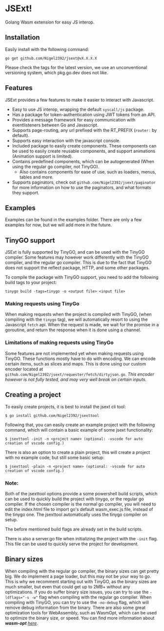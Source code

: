 # JSExt!

Golang Wasm extension for easy JS interop.

## Installation
Easily install  with the following command:
```
go get github.com/Nigel2392/jsext@vX.X.X.X
```

Please check the tags for the latest version, we use an unconventional versioning system, which pkg.go.dev does not like.

## Features
JSExt provides a few features to make it easier to interact with Javascript.
* Easy to use JS interop, wrapping the default `syscall/js` package.
* Has a package for token-authentication using JWT tokens from an API.
* Provides a message framework for easy communication with eventlisteners between Go and Javascript.
* Supports page-routing, any url prefixed with the RT_PREFIX (`router:` by default).
* Supports easy interaction with the javascript console.
* Included package to easily create components. These components can be used to easily create reusable components, and support animations (Animation support is limited).
* Contains predefined components, which can be autogenerated (When using the regular go compiler, not TinyGO).
  * Also contains components for ease of use, such as loaders, menus, tables and more.
* Supports paginators, check out `github.com/Nigel2392/jsext/paginator` for more information on how to use the paginators, and what formats they support.

## Examples
Examples can be found in the examples folder.
There are only a few examples for now, but we will add more in the future.

## TinyGO support
JSExt is fully supported by TinyGO, and can be used with the TinyGO compiler.
Some features may however work differently with the TinyGO compiler, and the regular go compiler.
This is due to the fact that TinyGO does not support the reflect package, HTTP, and some other packages.

To compile the package with TinyGO support, you need to add the following build tags to your project:
```
tinygo build -tags=tinygo -o <output file> <input file>
```

### Making requests using TinyGo
When making requests when the project is compiled with TinyGO, (when compiling with the `tinygo` tag), 
we will automatically resort to using the Javascript `fetch` api.
When the request is made, we wait for the promise in a goroutine, and return the response when it is done using a channel.

### Limitations of making requests using TinyGo
Some features are not implemented yet when making requests using TinyGO.
These functions mostly have to do with encoding.
We can encode certain items, such as slices and maps. 
This is done using our custom encoder located at `github.com/Nigel2392/jsext/requester/fetch/dirtyjson.go`.
*This encoder however is not fully tested, and may very well break on certain inputs.*

## Creating a project
To easily create projects, it is best to install the jsext cli tool:
```
$ go install github.com/Nigel2392/jsexttool
```
Following that, you can easily create an example project with the following command, which will contain a basic example of some jsext functionality:
```
$ jsexttool -init -n <project name> (optional: -vscode for auto creation of vscode config.)
```
There is also an option to create a plain project, this will create a project with no example code, but still some basic setup:
```
$ jsexttool -plain -n <project name> (optional: -vscode for auto creation of vscode config.)
```
### Note:
Both of the jsexttool options provide a some powershell build scripts, which can be used to quickly build the project with tinygo, or the regular go compiler.
If the chosen compiler is the normal go compiler, you will need to edit the index.html file to import go's default wasm_exec.js file, instead of the tinygo one.
The jsexttool automatically uses the tinygo compiler on setup.

The before mentioned build flags are already set in the build scripts.

There is also a server.go file when initializing the project with the `-init` flag. This file can be used to quickly serve the project for development.

## Binary sizes
When compiling with the regular go compiler, the binary sizes can get pretty big. We do implement a page loader, but this may not be your way to go.
This is why we recomment starting out with TinyGO, as the binary sizes are much smaller, but even that could get up to 2MB+ without any optimizations.
If you do suffer binary size issues, you can try to use the `-ldflags="-s -w"` flag when compiling with the regular go compiler.
When compiling with TinyGO, you can try to use the `-no-debug` flag, which will remove debug information from the binary.
There are also some great optimization tools for WebAssembly, such as WasmOpt, which can be used to optimize the binary size, or speed.
You can find more information about ***wasm-opt** [here](https://github.com/WebAssembly/binaryen)*.
